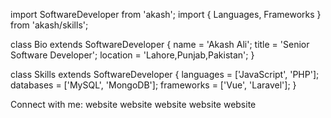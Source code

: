 import SoftwareDeveloper from 'akash'; 
import { Languages, Frameworks } from 'akash/skills';

class Bio extends SoftwareDeveloper {
  name     = 'Akash Ali';
  title    = 'Senior Software Developer';
  location = 'Lahore,Punjab,Pakistan';
}

class Skills extends SoftwareDeveloper {
  languages  = ['JavaScript', 'PHP'];
  databases  = ['MySQL', 'MongoDB'];
  frameworks = ['Vue', 'Laravel'];
}


Connect with me:
website    website    website    website    website
